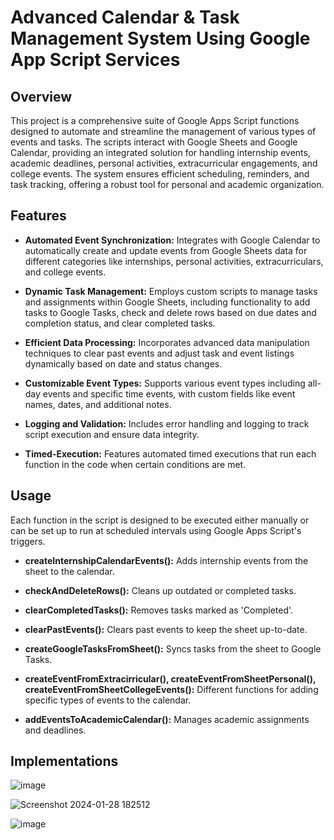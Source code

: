 # Advanced Calendar & Task Management System Using Google App Script Services

## Overview
This project is a comprehensive suite of Google Apps Script functions designed to automate and streamline the management of various types of events and tasks. The scripts interact with Google Sheets and Google Calendar, providing an integrated solution for handling internship events, academic deadlines, personal activities, extracurricular engagements, and college events. The system ensures efficient scheduling, reminders, and task tracking, offering a robust tool for personal and academic organization.

## Features
- **Automated Event Synchronization:** Integrates with Google Calendar to automatically create and update events from Google Sheets data for different categories like internships, personal activities, extracurriculars, and college events.

- **Dynamic Task Management:** Employs custom scripts to manage tasks and assignments 
within Google Sheets, including functionality to add tasks to Google Tasks, check and delete rows based on due dates and completion status, and clear completed tasks.

- **Efficient Data Processing:** Incorporates advanced data manipulation techniques to clear past events and adjust task and event listings dynamically based on date and status changes.

- **Customizable Event Types:** Supports various event types including all-day events and specific time events, with custom fields like event names, dates, and additional notes.

- **Logging and Validation:** Includes error handling and logging to track script execution and ensure data integrity.

- **Timed-Execution:** Features automated timed executions that run each function in the code when certain conditions are met.

## Usage
Each function in the script is designed to be executed either manually or can be set up to run at scheduled intervals using Google Apps Script's triggers.

- **createInternshipCalendarEvents():** Adds internship events from the sheet to the calendar.

- **checkAndDeleteRows():** Cleans up outdated or completed tasks.

- **clearCompletedTasks():** Removes tasks marked as 'Completed'.

- **clearPastEvents():** Clears past events to keep the sheet up-to-date.

- **createGoogleTasksFromSheet():** Syncs tasks from the sheet to Google Tasks.

- **createEventFromExtracirricular(), createEventFromSheetPersonal(), createEventFromSheetCollegeEvents():** Different functions for adding specific types of events to the calendar.

- **addEventsToAcademicCalendar():** Manages academic assignments and deadlines.

## Implementations
![image](https://github.com/kaushikvada3/Projects/assets/58670585/c1c80644-badc-4117-9abe-b4684bbd004c)

![Screenshot 2024-01-28 182512](https://github.com/kaushikvada3/Projects/assets/58670585/f29f768d-5736-41d4-a39a-86304d1c1aff)

![image](https://github.com/kaushikvada3/Projects/assets/58670585/8184e9e9-4c92-43db-bb0e-e1af892232a6)
